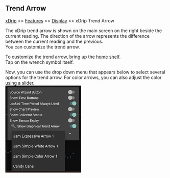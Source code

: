 ## Trend Arrow
[xDrip](../../README.md) >> [Features](../Features_page.md) >> [Display](./Display.md) >> xDrip Trend Arrow  
  
The xDrip trend arrow is shown on the main screen on the right beside the current reading.  The direction of the arrow represents the difference between the current reading and the previous.  
You can customize the trend arrow.  
  
To customize the trend arrow, bring up the [home shelf](../HomeShelf.md).  
Tap on the wrench symbol itself.  
  
Now, you can use the drop down menu that appears below to select several options for the trend arrow.  For color arrows, you can also adjust the color using a slider.  
![](./images/TrendArrowGraphOptions.png)  
  

  
